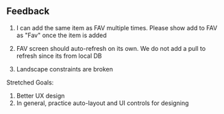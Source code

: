 
## Feedback

1. I can add the same item as FAV multiple times. Please show add to FAV as "Fav" once the item is added
2. FAV screen should auto-refresh on its own. We do not add a pull to refresh since its from local DB

2. Landscape constraints are broken

Stretched Goals:
1. Better UX design
2. In general, practice  auto-layout and UI controls for designing 

